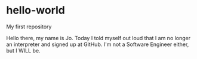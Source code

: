 # hello-world
My first repository

Hello there, my name is Jo. Today I told myself out loud that I am no longer an interpreter and signed up at GitHub. I'm not a Software Engineer either, but I WILL be. 
